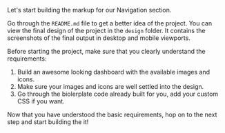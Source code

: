 Let's start building the markup for our Navigation section.

Go through the `README.md` file to get a better idea of the project. You can view the final design of the project in the `design` folder. It contains the screenshots of the final output in desktop and mobile viewports.

Before starting the project, make sure that you clearly understand the requirements:

1. Build an awesome looking dashboard with the available images and icons.
2. Make sure your images and icons are well settled into the design.
3. Go through the biolerplate code already built for you, add your custom CSS if you want.

Now that you have understood the basic requirements, hop on to the next step and start building the it!
